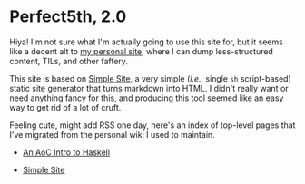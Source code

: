 # Perfect5th, 2.0

Hiya! I'm not sure what I'm actually going to use this site for, but it seems like a decent alt
to [my personal site][1], where I can dump less-structured content, TILs, and other faffery.

This site is based on [Simple Site][2], a very simple (*i.e.*, single `sh` script-based) static
site generator that turns markdown into HTML. I didn't really want or need anything fancy for this,
and producing this tool seemed like an easy way to get rid of a lot of cruft.

Feeling cute, might add RSS one day, here's an index of top-level pages that I've migrated from the
personal wiki I used to maintain.

 - [An AoC Intro to Haskell](haskell-aoc)
 - [Simple Site](simple-site.html)

   [1]: https://mitchellburton.ca
   [2]: https://github.com/perfect5th/simple-site "Simple Site GitHub Repo"
